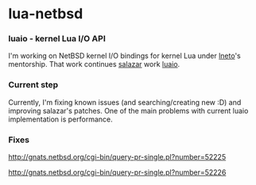 # lua-netbsd

### luaio - kernel Lua I/O API

I'm working on NetBSD kernel I/O bindings for kernel Lua under [lneto](https://github.com/lneto)'s mentorship.
That work continues [salazar](https://github.com/salazar) work [luaio](https://github.com/salazar/luaio).

### Current step
Currently, I'm fixing known issues (and searching/creating new :D) and improving salazar's patches.
One of the main problems with current luaio implementation is performance.

### Fixes
http://gnats.netbsd.org/cgi-bin/query-pr-single.pl?number=52225

http://gnats.netbsd.org/cgi-bin/query-pr-single.pl?number=52226
